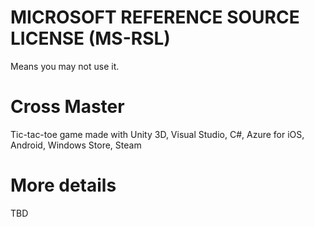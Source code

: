 # MICROSOFT REFERENCE SOURCE LICENSE (MS-RSL)
Means you may not use it.

# Cross Master
Tic-tac-toe game made with Unity 3D, Visual Studio, C#, Azure for iOS, Android, Windows Store, Steam

# More details

TBD
